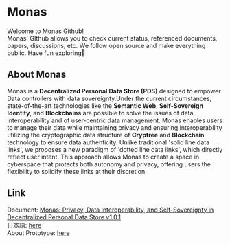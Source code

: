 # Monas
Welcome to Monas Github!  
Monas' GIthub allows you to check current status, referenced documents, papers, discussions, etc. We follow open source and make everything public. Have fun exploring👋
## About Monas
Monas is a **Decentralized Personal Data Store (PDS)** designed to empower Data controllers with data sovereignty.Under the current circumstances, state-of-the-art technologies like the **Semantic Web**, **Self-Sovereign Identity**, and **Blockchains** are possible to solve the issues of data interoperability and of user-centric data management. Monas enables users to manage their data while maintaining privacy and ensuring interoperability utilizing the cryptographic data structure of **Cryptree** and **Blockchain** technology to ensure data authenticity. Unlike traditional 'solid line data links', we proposes a new paradigm of 'dotted line data links', which directly reflect user intent. This approach allows Monas to create a space in cyberspace that protects both autonomy and privacy, offering users the flexibility to solidify these links at their discretion.  

## Link  
Document: [Monas: Privacy, Data Interoperability, and Self-Sovereignty in Decentralized Personal Data Store v1.0.1](https://docs.google.com/document/d/1stQUrYfhbEcIilbOaRzCUfETRXiCWzo-E60MJ0CvnQg/edit)  
日本語: [here](https://docs.google.com/document/d/16m5IdBOjIS_Bk0YLzJ9T6feztUc_32CJ1PGRyHHOAe8/edit?usp=sharing)  
About Prototype: [here](https://github.com/Monas-project/Filecoin-Data-Economy-Hackathon/blob/6bcf16163a830665531633bc70a17d4b23124ce9/docs/prototype.md)

